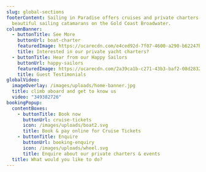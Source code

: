 ```yaml
---
slug: global-sections
footerContent: Sailing in Paradise offers cruises and private charters aboard 3
  beautiful sailing catamarans on the Gold Coast Broadwater.
columnBanner:
  - buttonTitle: See More
    buttonUrl: boat-charter
    featuredImage: https://ucarecdn.com/e4ced92d-7f07-4600-a290-b62247b3a39c/
    title: Interested in our private yacht charters?
  - buttonTitle: Hear from our Happy Sailors
    buttonUrl: happy-sailors
    featuredImage: https://ucarecdn.com/2a39ca1b-c271-43b3-baf2-08d28326d139/
    title: Guest Testimonials
globalVideo:
  imageOverlay: /images/uploads/home-banner.jpg
  title: climb aboard and get to know us
  video: "349382726"
bookingPopup:
  contentBoxes:
    - buttonTitle: Book now
      buttonUrl: cruise-tickets
      icon: /images/uploads/boat2.svg
      title: Book & pay online for Cruise Tickets
    - buttonTitle: Enquire
      buttonUrl: booking-enquiry
      icon: /images/uploads/wheel.svg
      title: Enquire about our private charters & events
  title: What would you like to do?
---
```

